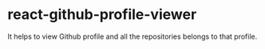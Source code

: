 # react-github-profile-viewer
It helps to view Github profile and all the repositories belongs to that profile.
